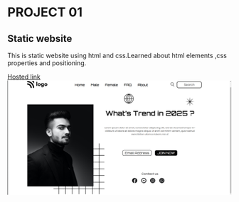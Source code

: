 # PROJECT 01 
## Static website

This is static website using html and css.Learned about html elements ,css properties and positioning.

[ Hosted link ](.)
![View](thumbnail.png)